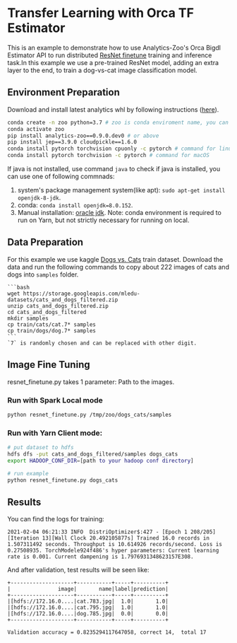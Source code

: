 # Transfer Learning with Orca TF Estimator

This is an example to demonstrate how to use Analytics-Zoo's Orca Bigdl Estimator API to run distributed [ResNet finetune](https://github.com/intel-analytics/analytics-zoo/tree/master/pyzoo/zoo/examples/pytorch/train/resnet_finetune) training and inference task.In this example we use a pre-trained ResNet model, adding an extra layer to the end, to train a dog-vs-cat image classification model.

## Environment Preparation

Download and install latest analytics whl by following instructions ([here](https://analytics-zoo.github.io/master/#PythonUserGuide/install/#install-the-latest-nightly-build-wheels-for-pip)).

```bash
conda create -n zoo python=3.7 # zoo is conda enviroment name, you can set another name you like.
conda activate zoo
pip install analytics-zoo==0.9.0.dev0 # or above
pip install jep==3.9.0 cloudpickle==1.6.0
conda install pytorch torchvision cpuonly -c pytorch # command for linux
conda install pytorch torchvision -c pytorch # command for macOS
```
If java is not installed, use command `java` to check if java is installed, you can use one of following commnads:  
1. system's package management system(like apt): `sudo apt-get install openjdk-8-jdk`.  
2. conda: `conda install openjdk=8.0.152`.
3. Manual installation: [oracle jdk](https://www.oracle.com/java/technologies/javase/javase-jdk8-downloads.html).
Note: conda environment is required to run on Yarn, but not strictly necessary for running on local.

## Data Preparation
For this example we use kaggle [Dogs vs. Cats](https://www.kaggle.com/c/dogs-vs-cats/data) train
dataset. Download the data and run the following commands to copy about 222 images of cats
and dogs into `samples` folder.

    ```bash
    wget https://storage.googleapis.com/mledu-datasets/cats_and_dogs_filtered.zip
    unzip cats_and_dogs_filtered.zip
    cd cats_and_dogs_filtered
    mkdir samples
    cp train/cats/cat.7* samples
    cp train/dogs/dog.7* samples
    ```
    `7` is randomly chosen and can be replaced with other digit.

## Image Fine Tuning
resnet_finetune.py takes 1 parameter: Path to the images.

### Run with Spark Local mode
```bash
python resnet_finetune.py /tmp/zoo/dogs_cats/samples
```

### Run with Yarn Client mode:
```bash
# put dataset to hdfs
hdfs dfs -put cats_and_dogs_filtered/samples dogs_cats 
export HADOOP_CONF_DIR=[path to your hadoop conf directory]

# run example
python resnet_finetune.py dogs_cats
```

## Results
You can find the logs for training:
```
2021-02-04 06:21:33 INFO  DistriOptimizer$:427 - [Epoch 1 208/205][Iteration 13][Wall Clock 20.492105877s] Trained 16.0 records in 1.507311492 seconds. Throughput is 10.614926 records/second. Loss is 0.27508935. TorchModele924f486's hyper parameters: Current learning rate is 0.001. Current dampening is 1.7976931348623157E308.
```
And after validation, test results will be seen like:
```
+--------------------+-----------+-----+----------+
|               image|       name|label|prediction|
+--------------------+-----------+-----+----------+
|[hdfs://172.16.0....|cat.783.jpg|  1.0|       1.0|
|[hdfs://172.16.0....|cat.795.jpg|  1.0|       1.0|
|[hdfs://172.16.0....|dog.785.jpg|  0.0|       0.0|
+--------------------+-----------+-----+----------+

Validation accuracy = 0.8235294117647058, correct 14,  total 17
```
